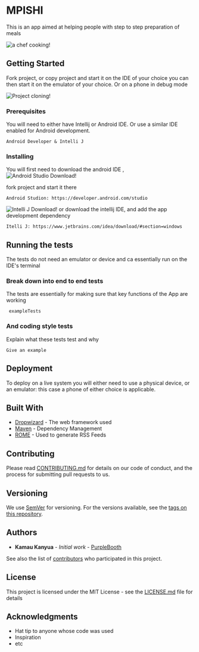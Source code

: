 # MPISHI

This is an app aimed at helping people with step to step preparation of meals

![a chef cooking!](https://resources.workable.com/wp-content/uploads/2017/07/shutterstock_149437304.jpg)

## Getting Started

Fork project, or copy project and start it on the IDE of your choice you can then start it on the emulator of your choice. Or on a phone in debug mode

![Project cloning!](https://www.howtogeek.com/wp-content/uploads/2019/12/Copy-repo-URL-to-clipboard.png?trim=1,1&bg-color=000&pad=1,1)

### Prerequisites

You will need to either have Intellij or Android IDE. Or use a similar IDE enabled for Android development.

```
Android Developer & Intelli J
```

### Installing

You will first need to download the android IDE ,
![Android Studio Download!](https://techvidvan.com/tutorials/wp-content/uploads/sites/2/2021/06/Android-Installation_2.png)

fork project and start it there

```
Android Studion: https://developer.android.com/studio
```
![Intelli J Download!](https://static.javatpoint.com/tutorial/kafka/images/installing-intellij-idea.png)
or download the intellij IDE, and add the app development dependency

```
Itelli J: https://www.jetbrains.com/idea/download/#section=windows
```

## Running the tests

The tests do not need an emulator or device and ca essentially run on the IDE's terminal

### Break down into end to end tests

The tests are essentially for making sure that key functions of the App are working

```
 exampleTests
```

### And coding style tests

Explain what these tests test and why

```
Give an example
```

## Deployment

To deploy on a live system you will either need to use a physical device, or an emulator: this case a phone of either choice is applicable.

## Built With

* [Dropwizard](http://www.dropwizard.io/1.0.2/docs/) - The web framework used
* [Maven](https://maven.apache.org/) - Dependency Management
* [ROME](https://rometools.github.io/rome/) - Used to generate RSS Feeds

## Contributing

Please read [CONTRIBUTING.md](https://gist.github.com/PurpleBooth/b24679402957c63ec426) for details on our code of conduct, and the process for submitting pull requests to us.

## Versioning

We use [SemVer](http://semver.org/) for versioning. For the versions available, see the [tags on this repository](https://github.com/your/project/tags). 

## Authors

* **Kamau Kanyua** - *Initial work* - [PurpleBooth](https://github.com/PurpleBooth)

See also the list of [contributors](https://github.com/your/project/contributors) who participated in this project.

## License

This project is licensed under the MIT License - see the [LICENSE.md](LICENSE.md) file for details

## Acknowledgments

* Hat tip to anyone whose code was used
* Inspiration
* etc
